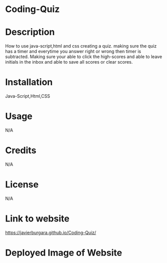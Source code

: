 # Coding-Quiz

# Description
How to use java-script,html and css creating a quiz. making sure the quiz has a timer and everytime you answer right or wrong then timer is subtracted.
Making sure your able to click the high-scores and able to leave initials in the inbox and able to save all scores or clear scores.
# Installation
Java-Script,Html,CSS
# Usage
N/A
# Credits
N/A
# License
N/A
# Link to website
https://javierburgara.github.io/Coding-Quiz/
# Deployed Image of Website